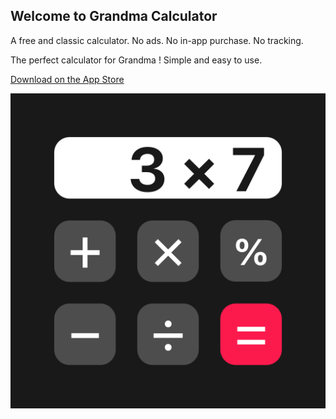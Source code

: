 ## Welcome to Grandma Calculator

A free and classic calculator. No ads. No in-app purchase. No tracking.

The perfect calculator for Grandma ! Simple and easy to use.

[Download on the App Store](https://apps.apple.com/app/id1546631829)

![App Icon](/appicon_1024.png)

